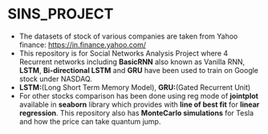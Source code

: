 # SINS_PROJECT
- The datasets of stock of various companies are taken from Yahoo finance:
 https://in.finance.yahoo.com/
- This repository is for Social Networks Analysis Project where 4 Recurrent networks including **BasicRNN** also known as Vanilla RNN, **LSTM**, **Bi-directional LSTM** and **GRU** have been used to train on Google stock under NASDAQ.
- **LSTM:**(Long Short Term Memory Model), **GRU:**(Gated Recurrent Unit)
- For other stocks comparison has been done using reg mode of **jointplot** available in **seaborn** library which provides with **line of best fit** for **linear regression**. This repository also has **MonteCarlo simulations** for Tesla and how the price can take quantum jump.
